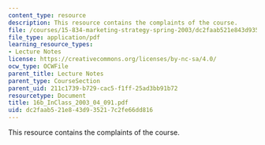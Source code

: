 ```yaml
---
content_type: resource
description: This resource contains the complaints of the course.
file: /courses/15-834-marketing-strategy-spring-2003/dc2faab521e843d935217c2fe66dd816_16b_InClass_2003_04_091.pdf
file_type: application/pdf
learning_resource_types:
- Lecture Notes
license: https://creativecommons.org/licenses/by-nc-sa/4.0/
ocw_type: OCWFile
parent_title: Lecture Notes
parent_type: CourseSection
parent_uid: 211c1739-b729-cac5-f1ff-25ad3bb91b72
resourcetype: Document
title: 16b_InClass_2003_04_091.pdf
uid: dc2faab5-21e8-43d9-3521-7c2fe66dd816
---
```

This resource contains the complaints of the course.